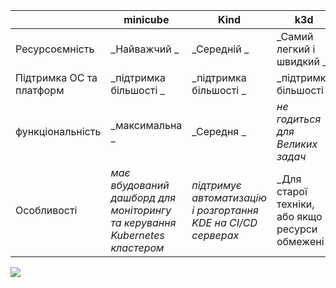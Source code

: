 ﻿
|                          | **minicube**                                                                | **Kind**                                                       | **k3d**                                           |
|--------------------------|-----------------------------------------------------------------------------|----------------------------------------------------------------|---------------------------------------------------|
| Ресурсоємність           | _Найважчий _                                                                | _Середній _                                                    | _Самий легкий і швидкий _                         |
| Підтримка ОС та платформ | _підтримка більшості _                                                      | _підтримка більшості _                                         | _підтримка більшості _                            |
| функціональність         | _максимальна _                                                              | _Середня _                                                     | _не годиться для  Великих задач_                  |
| Особливості              | _має вбудований дашборд для моніторингу та  керування Kubernetes кластером_ | _підтримує автоматизацію і  розгортання KDE на CI/CD серверах_ | _Для старої техніки, або  якщо ресурси обмежені _ |



<img src="https://github.com/alwis-education/AsciiArtify/blob/master/doc/vid.svg">
